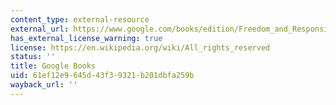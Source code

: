 ```yaml
---
content_type: external-resource
external_url: https://www.google.com/books/edition/Freedom_and_Responsibility/nZrpFu416cIC?hl=en&gbpv=1
has_external_license_warning: true
license: https://en.wikipedia.org/wiki/All_rights_reserved
status: ''
title: Google Books
uid: 61ef12e9-645d-43f3-9321-b201dbfa259b
wayback_url: ''
---
```

